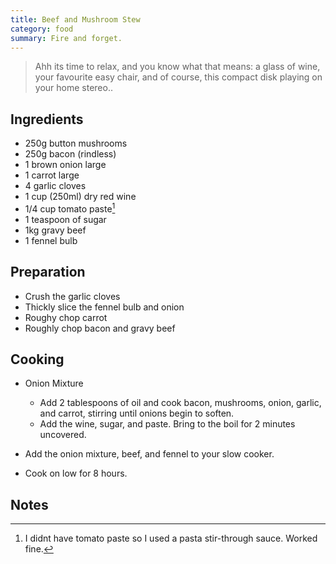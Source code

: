 ```yaml
---
title: Beef and Mushroom Stew
category: food
summary: Fire and forget.
---
```


> Ahh its time to relax, and you know what that means: a glass of wine, your favourite easy chair, and of course, this compact disk playing on your home stereo.. 

## Ingredients

* 250g button mushrooms
* 250g bacon (rindless)
* 1 brown onion large
* 1 carrot large
* 4 garlic cloves 
* 1 cup (250ml) dry red wine
* 1/4 cup tomato paste[^1]
* 1 teaspoon of sugar
* 1kg gravy beef
* 1 fennel bulb

## Preparation

* Crush the garlic cloves
* Thickly slice the fennel bulb and onion
* Roughy chop carrot
* Roughly chop bacon and gravy beef

## Cooking

* Onion Mixture
  * Add 2 tablespoons of oil and cook bacon, mushrooms, onion, garlic, and carrot, stirring until onions begin to soften.
  * Add the wine, sugar, and paste. Bring to the boil for 2 minutes uncovered.

* Add the onion mixture, beef, and fennel to your slow cooker.
* Cook on low for 8 hours.

## Notes

[^1]: I didnt have tomato paste so I used a pasta stir-through sauce. Worked fine. 


